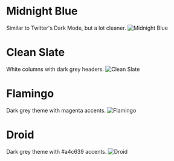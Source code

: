 # Midnight Blue
Similar to Twitter's Dark Mode, but a lot cleaner.
![Midnight Blue](https://raw.githubusercontent.com/trwnh/mastodon-flat-css/master/screenshots/mfc-midnightBlue.png)

# Clean Slate
White columns with dark grey headers.
![Clean Slate](https://raw.githubusercontent.com/trwnh/mastodon-flat-css/master/screenshots/mfc-cleanSlate.png)

# Flamingo
Dark grey theme with magenta accents.
![Flamingo](https://raw.githubusercontent.com/trwnh/mastodon-flat-css/master/screenshots/mfc-flamingo.png)

# Droid
Dark grey theme with #a4c639 accents.
![Droid](https://raw.githubusercontent.com/trwnh/mastodon-flat-css/master/screenshots/mfc-droid.png)
